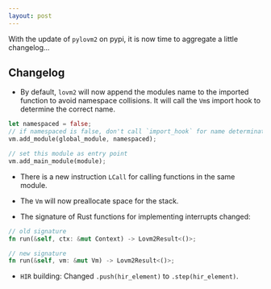 ```yaml
---
layout: post
---
```


With the update of `pylovm2` on pypi, it is now time to aggregate a little changelog...

## Changelog

- By default, `lovm2` will now append the modules name to the imported function to avoid namespace collisions. It will call the `Vm`s import hook to determine the correct name.

``` rust
let namespaced = false;
// if namespaced is false, don't call `import_hook` for name determination.
vm.add_module(global_module, namespaced);

// set this module as entry point
vm.add_main_module(module);
```

- There is a new instruction `LCall` for calling functions in the same module.

- The `Vm` will now preallocate space for the stack.

- The signature of Rust functions for implementing interrupts changed:

``` rust
// old signature
fn run(&self, ctx: &mut Context) -> Lovm2Result<()>;

// new signature
fn run(&self, vm: &mut Vm) -> Lovm2Result<()>;
```

- `HIR` building: Changed `.push(hir_element)` to `.step(hir_element)`.
